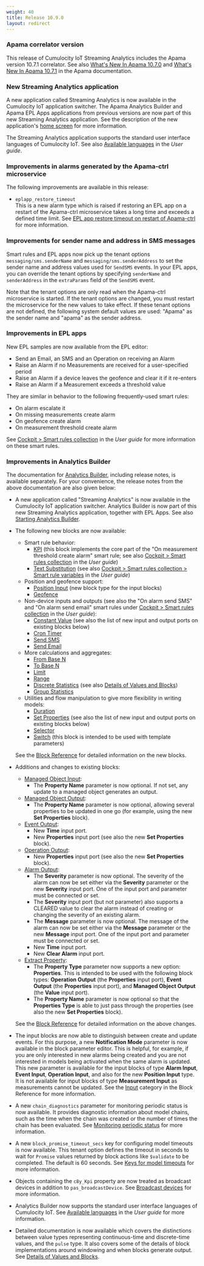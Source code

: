 ```yaml
---
weight: 40
title: Release 10.9.0
layout: redirect
---
```


### Apama correlator version

This release of Cumulocity IoT Streaming Analytics includes the Apama version 10.7.1 correlator.
See also [What's New In Apama 10.7.0](https://documentation.softwareag.com/onlinehelp/Rohan/Apama/v10-7/apama10-7/apama-webhelp/index.html#page/apama-webhelp%2Fco-WhaNewInApa_107_top.html)
and [What's New In Apama 10.7.1](https://documentation.softwareag.com/onlinehelp/Rohan/Apama/v10-7/apama10-7/apama-webhelp/index.html#page/apama-webhelp%2Fco-WhaNewInApa_1071_top.html) 
in the Apama documentation. 

### New Streaming Analytics application

A new application called Streaming Analytics is now available in the Cumulocity IoT application switcher.
The Apama Analytics Builder and Apama EPL Apps applications from previous versions are now part of this new Streaming Analytics application.
See the description of the new application's [home screen](https://cumulocity.com/guides/apama/overview-analytics/#home) for more information.

The Streaming Analytics application supports the standard user interface languages of Cumulocity IoT.
See also [Available languages](https://cumulocity.com/guides/users-guide/getting-started/#languages) in the *User guide*.

### Improvements in alarms generated by the Apama-ctrl microservice

The following improvements are available in this release:

- `eplapp_restore_timeout`<br>
  This is a new alarm type which is raised if restoring an EPL app on a restart of the Apama-ctrl microservice takes a long time and exceeds a defined time limit.
  See [EPL app restore timeout on restart of Apama-ctrl](https://cumulocity.com/guides/apama/troubleshooting/#eplapp_restore_timeout) for more information.

### Improvements for sender name and address in SMS messages

Smart rules and EPL apps now pick up the tenant options `messaging/sms.senderName` and `messaging/sms.senderAddress`
to set the sender name and address values used for `SendSMS` events. In your EPL apps, you can override the tenant options
by specifying `senderName` and `senderAddress` in the `extraParams` field of the `SendSMS` event.

Note that the tenant options are only read when the Apama-ctrl microservice is started.
If the tenant options are changed, you must restart the microservice for the new values to take effect.
If these tenant options are not defined, the following system default values are used:
"Apama" as the sender name and "apama" as the sender address.


### Improvements in EPL apps

New EPL samples are now available from the EPL editor:

- Send an Email, an SMS and an Operation on receiving an Alarm
- Raise an Alarm if no Measurements are received for a user-specified period
- Raise an Alarm if a device leaves the geofence and clear it if it re-enters
- Raise an Alarm if a Measurement exceeds a threshold value

They are similar in behavior to the following frequently-used smart rules:

- On alarm escalate it
- On missing measurements create alarm
- On geofence create alarm
- On measurement threshold create alarm

See [Cockpit > Smart rules collection](https://cumulocity.com/guides/users-guide/cockpit/#smart-rules-collection) in the *User guide* for more information on these smart rules.

### Improvements in Analytics Builder

The documentation for [Analytics Builder](https://documentation.softwareag.com/onlinehelp/Rohan/Analytics_Builder/pab10-9-0/apama-pab-webhelp/index.html), including release notes, is available separately. For your convenience, the release notes from the above documentation are also given below:

- A new application called "Streaming Analytics" is now available in the Cumulocity IoT application switcher.
  Analytics Builder is now part of this new Streaming Analytics application, together with EPL Apps.
  See also [Starting Analytics Builder](https://documentation.softwareag.com/onlinehelp/Rohan/Analytics_Builder/pab10-9-0/apama-pab-webhelp/index.html#page/apamaanalyticsbuilder-webhelp%2Fco-AnaBui_starting_apama_analytics_builder.html).

- The following new blocks are now available:

  - Smart rule behavior:
    - [KPI](https://documentation.softwareag.com/onlinehelp/Rohan/Analytics_Builder/pab10-9-0/apama-pab-webhelp/index.html#page/apamaanalyticsbuilder-webhelp%2Fre_AnaBui_block_reference_Calculations_KPI.html)
      (this block implements the core part of the "On measurement threshold create alarm" smart rule;
      see also [Cockpit > Smart rules collection](https://cumulocity.com/guides/users-guide/cockpit/#smart-rules-collection) in the *User guide*)
    - [Text Substitution](https://documentation.softwareag.com/onlinehelp/Rohan/Analytics_Builder/pab10-9-0/apama-pab-webhelp/index.html#page/apamaanalyticsbuilder-webhelp%2Fre_AnaBui_block_reference_Utilities_TextSubstitution.html)
      (see also [Cockpit > Smart rules collection > Smart rule variables](https://cumulocity.com/guides/users-guide/cockpit/#smart-rule-variables) in the *User guide*)
  - Position and geofence support:
    - [Position Input](https://documentation.softwareag.com/onlinehelp/Rohan/Analytics_Builder/pab10-9-0/apama-pab-webhelp/index.html#page/apamaanalyticsbuilder-webhelp%2Fre_AnaBui_block_reference_Input_PositionInput.html)
      (new block type for the input blocks)
    - [Geofence](https://documentation.softwareag.com/onlinehelp/Rohan/Analytics_Builder/pab10-9-0/apama-pab-webhelp/index.html#page/apamaanalyticsbuilder-webhelp%2Fre_AnaBui_block_reference_Utilities_Geofence.html)
  - Non-device inputs and outputs (see also the "On alarm send SMS" and "On alarm send email" smart rules under
    [Cockpit > Smart rules collection](https://cumulocity.com/guides/users-guide/cockpit/#smart-rules-collection) in the *User guide*):
    - [Constant Value](https://documentation.softwareag.com/onlinehelp/Rohan/Analytics_Builder/pab10-9-0/apama-pab-webhelp/index.html#page/apamaanalyticsbuilder-webhelp%2Fre_AnaBui_block_reference_Utilities_ConstantValue.html)
      (see also the list of new input and output ports on existing blocks below)
    - [Cron Timer](https://documentation.softwareag.com/onlinehelp/Rohan/Analytics_Builder/pab10-9-0/apama-pab-webhelp/index.html#page/apamaanalyticsbuilder-webhelp%2Fre_AnaBui_block_reference_Utilities_CronTimer.html)
    - [Send SMS](https://documentation.softwareag.com/onlinehelp/Rohan/Analytics_Builder/pab10-9-0/apama-pab-webhelp/index.html#page/apamaanalyticsbuilder-webhelp%2Fre_AnaBui_block_reference_Output_Send_SMS.html)
    - [Send Email](https://documentation.softwareag.com/onlinehelp/Rohan/Analytics_Builder/pab10-9-0/apama-pab-webhelp/index.html#page/apamaanalyticsbuilder-webhelp%2Fre_AnaBui_block_reference_Output_Send_Email.html)
  - More calculations and aggregates:
    - [From Base N](https://documentation.softwareag.com/onlinehelp/Rohan/Analytics_Builder/pab10-9-0/apama-pab-webhelp/index.html#page/apamaanalyticsbuilder-webhelp%2Fre_AnaBui_block_reference_Calculations_FromBaseN.html)
    - [To Base N](https://documentation.softwareag.com/onlinehelp/Rohan/Analytics_Builder/pab10-9-0/apama-pab-webhelp/index.html#page/apamaanalyticsbuilder-webhelp%2Fre_AnaBui_block_reference_Calculations_ToBaseN.html)
    - [Limit](https://documentation.softwareag.com/onlinehelp/Rohan/Analytics_Builder/pab10-9-0/apama-pab-webhelp/index.html#page/apamaanalyticsbuilder-webhelp%2Fre_AnaBui_block_reference_Calculations_Limit.html)
    - [Range](https://documentation.softwareag.com/onlinehelp/Rohan/Analytics_Builder/pab10-9-0/apama-pab-webhelp/index.html#page/apamaanalyticsbuilder-webhelp%2Fre_AnaBui_block_reference_Calculations_Range.html)
    - [Discrete Statistics](https://documentation.softwareag.com/onlinehelp/Rohan/Analytics_Builder/pab10-9-0/apama-pab-webhelp/index.html#page/apamaanalyticsbuilder-webhelp%2Fre_AnaBui_block_reference_Aggregates_DiscreteStatistics.html)
      (see also [Details of Values and Blocks](https://documentation.softwareag.com/onlinehelp/Rohan/Analytics_Builder/pab10-9-0/apama-pab-webhelp/index.html#page/apamaanalyticsbuilder-webhelp%2Fto-AnaBui_details_of_values_and_blocks.html))
    - [Group Statistics](https://documentation.softwareag.com/onlinehelp/Rohan/Analytics_Builder/pab10-9-0/apama-pab-webhelp/index.html#page/apamaanalyticsbuilder-webhelp%2Fre_AnaBui_block_reference_Aggregates_GroupStatistics.html)
  - Utilities and flow manipulation to give more flexibility in writing models:
    - [Duration](https://documentation.softwareag.com/onlinehelp/Rohan/Analytics_Builder/pab10-9-0/apama-pab-webhelp/index.html#page/apamaanalyticsbuilder-webhelp%2Fre_AnaBui_block_reference_Utilities_Duration.html)
    - [Set Properties](https://documentation.softwareag.com/onlinehelp/Rohan/Analytics_Builder/pab10-9-0/apama-pab-webhelp/index.html#page/apamaanalyticsbuilder-webhelp%2Fre_AnaBui_block_reference_Utilities_SetProperties.html)
      (see also the list of new input and output ports on existing blocks below)
    - [Selector](https://documentation.softwareag.com/onlinehelp/Rohan/Analytics_Builder/pab10-9-0/apama-pab-webhelp/index.html#page/apamaanalyticsbuilder-webhelp%2Fre_AnaBui_block_reference_Flow_Manipulation_Selector.html)
    - [Switch](https://documentation.softwareag.com/onlinehelp/Rohan/Analytics_Builder/pab10-9-0/apama-pab-webhelp/index.html#page/apamaanalyticsbuilder-webhelp%2Fre_AnaBui_block_reference_Flow_Manipulation_Switch.html)
      (this block is intended to be used with template parameters)

  See the [Block Reference](https://documentation.softwareag.com/onlinehelp/Rohan/Analytics_Builder/pab10-9-0/apama-pab-webhelp/index.html#page/apamaanalyticsbuilder-webhelp%2Fto_AnaBui_block_reference_Block_Reference.html) for detailed information on the new blocks.

- Additions and changes to existing blocks:

  - [Managed Object Input](https://documentation.softwareag.com/onlinehelp/Rohan/Analytics_Builder/pab10-9-0/apama-pab-webhelp/index.html#page/apamaanalyticsbuilder-webhelp%2Fre_AnaBui_block_reference_Input_ManagedObjectInput.html):
    - The **Property Name** parameter is now optional. If not set, any update to a managed object generates an output.
  - [Managed Object Output](https://documentation.softwareag.com/onlinehelp/Rohan/Analytics_Builder/pab10-9-0/apama-pab-webhelp/index.html#page/apamaanalyticsbuilder-webhelp%2Fre_AnaBui_block_reference_Output_ManagedObjectOutput.html):
    - The **Property Name** parameter is now optional, allowing several properties to be updated in one go (for example, using the new **Set Properties** block).
  - [Event Output](https://documentation.softwareag.com/onlinehelp/Rohan/Analytics_Builder/pab10-9-0/apama-pab-webhelp/index.html#page/apamaanalyticsbuilder-webhelp%2Fre_AnaBui_block_reference_Output_CreateEvent.html):
    - New **Time** input port.
    - New **Properties** input port (see also the new **Set Properties** block).
  - [Operation Output](https://documentation.softwareag.com/onlinehelp/Rohan/Analytics_Builder/pab10-9-0/apama-pab-webhelp/index.html#page/apamaanalyticsbuilder-webhelp%2Fre_AnaBui_block_reference_Output_CreateOperationStaticValue.html):
    - New **Properties** input port (see also the new **Set Properties** block).
  - [Alarm Output](https://documentation.softwareag.com/onlinehelp/Rohan/Analytics_Builder/pab10-9-0/apama-pab-webhelp/index.html#page/apamaanalyticsbuilder-webhelp%2Fre_AnaBui_block_reference_Output_CreateAlarm.html):
    - The **Severity** parameter is now optional. The severity of the alarm can now be set either via the **Severity** parameter or the new **Severity** input port. One of the input port and parameter must be connected or set.
    - The **Severity** input port (but not parameter) also supports a CLEARED value to clear the alarm instead of creating or changing the severity of an existing alarm.
    - The **Message** parameter is now optional. The message of the alarm can now be set either via the **Message** parameter or the new **Message** input port. One of the input port and parameter must be connected or set.
    - New **Time** input port.
    - New **Clear Alarm** input port.
  - [Extract Property](https://documentation.softwareag.com/onlinehelp/Rohan/Analytics_Builder/pab10-9-0/apama-pab-webhelp/index.html#page/apamaanalyticsbuilder-webhelp%2Fre_AnaBui_block_reference_Utilities_ExtractProperty.html):
    - The **Property Type** parameter now supports a new option: **Properties**. This is intended to be used with the following block types:
      **Operation Output** (the **Properties** input port), **Event Output** (the **Properties** input port), and **Managed Object Output** (the **Value** input port).
    - The **Property Name** parameter is now optional so that the **Properties Type** is able to just pass through the properties (see also the new **Set Properties** block).

  See the [Block Reference](https://documentation.softwareag.com/onlinehelp/Rohan/Analytics_Builder/pab10-9-0/apama-pab-webhelp/index.html#page/apamaanalyticsbuilder-webhelp%2Fto_AnaBui_block_reference_Block_Reference.html) for detailed information on the above changes.

- The input blocks are now able to distinguish between create and update events.
  For this purpose, a new **Notification Mode** parameter is now available in the block parameter editor.
  This is helpful, for example, if you are only interested in new alarms being created and you are not interested in models being activated when the same alarm is updated.
  This new parameter is available for the input blocks of type **Alarm Input**, **Event Input**, **Operation Input**, and also for the new **Position Input** type.
  It is not available for input blocks of type **Measurement Input** as measurements cannot be updated.
  See the [Input](https://documentation.softwareag.com/onlinehelp/Rohan/Analytics_Builder/pab10-9-0/apama-pab-webhelp/index.html#page/apamaanalyticsbuilder-webhelp%2Fto_AnaBui_block_reference_Input.html) category in the Block Reference for more information.
- A new `chain_diagnostics` parameter for monitoring periodic status is now available.
  It provides diagnostic information about model chains, such as the time when the chain was created or the number of times the chain has been evaluated.
  See [Monitoring periodic status](https://documentation.softwareag.com/onlinehelp/Rohan/Analytics_Builder/pab10-9-0/apama-pab-webhelp/index.html#page/apamaanalyticsbuilder-webhelp%2Fco-AnaBui_monitoring_periodic_status.html) for more information.
- A new `block_promise_timeout_secs` key for configuring model timeouts is now available.
  This tenant option defines the timeout in seconds to wait for `Promise` values returned by block actions like `$validate` to be completed.
  The default is 60 seconds. See [Keys for model timeouts](https://documentation.softwareag.com/onlinehelp/Rohan/Analytics_Builder/pab10-9-0/apama-pab-webhelp/index.html#page/apamaanalyticsbuilder-webhelp%2Fre-AnaBui_keys_for_model_timeouts.html) for more information.
- Objects containing the `c8y_Kpi` property are now treated as broadcast devices in addition to `pas_broadcastDevice`.
  See [Broadcast devices](https://documentation.softwareag.com/onlinehelp/Rohan/Analytics_Builder/pab10-9-0/apama-pab-webhelp/index.html#page/apamaanalyticsbuilder-webhelp%2Fco-AnaBui_broadcast_devices.html) for more information.
- Analytics Builder now supports the standard user interface languages of Cumulocity IoT.
  See [Available languages](https://cumulocity.com/guides/users-guide/getting-started/#languages) in the *User guide* for more information.
- Detailed documentation is now available which covers the distinctions between value types representing continuous-time and discrete-time values, and the `pulse` type.
  It also covers some of the details of block implementations around windowing and when blocks generate output. See [Details of Values and Blocks](https://documentation.softwareag.com/onlinehelp/Rohan/Analytics_Builder/pab10-9-0/apama-pab-webhelp/index.html#page/apamaanalyticsbuilder-webhelp%2Fto-AnaBui_details_of_values_and_blocks.html).
